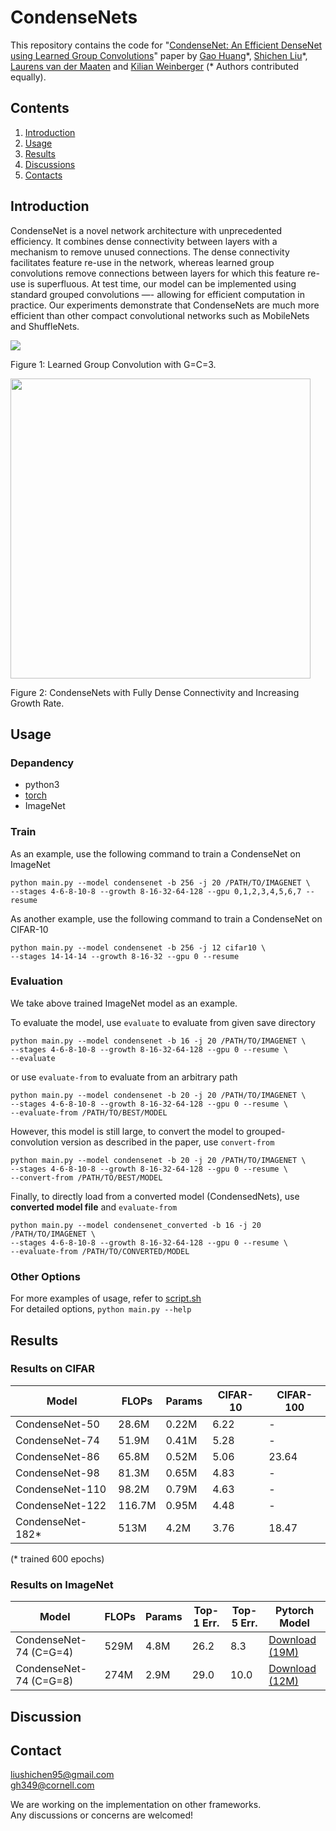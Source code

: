 # CondenseNets

This repository contains the code for "[CondenseNet: An Efficient DenseNet using Learned Group Convolutions](http://www.cs.cornell.edu/~gaohuang/papers/condensenet.pdf)" paper by [Gao Huang](http://www.cs.cornell.edu/~gaohuang/)\*, [Shichen Liu](https://shichenliu.github.io)\*, [Laurens van der Maaten](https://lvdmaaten.github.io) and [Kilian Weinberger](https://www.cs.cornell.edu/%7Ekilian/) (* Authors contributed equally).

## Contents

1. [Introduction](#introduction)
2. [Usage](#usage)
3. [Results](#results)
4. [Discussions](#discussions)
5. [Contacts](#contacts)

## Introduction

CondenseNet is a novel network architecture with unprecedented efficiency. It combines dense connectivity between layers with a mechanism to remove unused connections. The dense connectivity facilitates feature re-use in the network, whereas learned group convolutions remove connections between layers for which this feature re-use is superfluous. At test time, our model can be implemented using standard grouped convolutions —- allowing for efficient computation in practice. Our experiments demonstrate that CondenseNets are much more efficient than other compact convolutional networks such as MobileNets and ShuffleNets.

<img src="https://user-images.githubusercontent.com/9162722/32978657-b10fae0e-cc81-11e7-888d-1f9e4c028a9b.png">

Figure 1: Learned Group Convolution with G=C=3.

<img src="https://user-images.githubusercontent.com/9162722/31302319-6ca3a49c-ab33-11e7-938c-70379feca5bc.jpg" width="480">

Figure 2: CondenseNets with Fully Dense Connectivity and Increasing Growth Rate.

## Usage

### Depandency

- python3
- [torch](http://pytorch.org)
- ImageNet

### Train
As an example, use the following command to train a CondenseNet on ImageNet

```
python main.py --model condensenet -b 256 -j 20 /PATH/TO/IMAGENET \
--stages 4-6-8-10-8 --growth 8-16-32-64-128 --gpu 0,1,2,3,4,5,6,7 --resume
```

As another example, use the following command to train a CondenseNet on CIFAR-10

```
python main.py --model condensenet -b 256 -j 12 cifar10 \
--stages 14-14-14 --growth 8-16-32 --gpu 0 --resume
```


### Evaluation
We take above trained ImageNet model as an example.

To evaluate the model, use `evaluate` to evaluate from given save directory

```
python main.py --model condensenet -b 16 -j 20 /PATH/TO/IMAGENET \
--stages 4-6-8-10-8 --growth 8-16-32-64-128 --gpu 0 --resume \
--evaluate
```

or use `evaluate-from` to evaluate from an arbitrary path

```
python main.py --model condensenet -b 20 -j 20 /PATH/TO/IMAGENET \
--stages 4-6-8-10-8 --growth 8-16-32-64-128 --gpu 0 --resume \
--evaluate-from /PATH/TO/BEST/MODEL
```

However, this model is still large, to convert the model to grouped-convolution version as described in the paper, use `convert-from`

```
python main.py --model condensenet -b 20 -j 20 /PATH/TO/IMAGENET \
--stages 4-6-8-10-8 --growth 8-16-32-64-128 --gpu 0 --resume \
--convert-from /PATH/TO/BEST/MODEL
```

Finally, to directly load from a converted model (CondensedNets), use **converted model file** and `evaluate-from`

```
python main.py --model condensenet_converted -b 16 -j 20 /PATH/TO/IMAGENET \
--stages 4-6-8-10-8 --growth 8-16-32-64-128 --gpu 0 --resume \
--evaluate-from /PATH/TO/CONVERTED/MODEL
```

### Other Options
For more examples of usage, refer to [script.sh](script.sh)  
For detailed options, `python main.py --help`

## Results

### Results on CIFAR

| Model | FLOPs | Params | CIFAR-10 | CIFAR-100 |
|---|---|---|---|---|
| CondenseNet-50 | 28.6M | 0.22M | 6.22 | - |
| CondenseNet-74 | 51.9M | 0.41M | 5.28 | - |
| CondenseNet-86 | 65.8M | 0.52M | 5.06 | 23.64 |
| CondenseNet-98 | 81.3M | 0.65M | 4.83 | - |
| CondenseNet-110 | 98.2M | 0.79M | 4.63 | - |
| CondenseNet-122 | 116.7M | 0.95M | 4.48 | - |
| CondenseNet-182* | 513M | 4.2M | 3.76 | 18.47 |

(* trained 600 epochs)

### Results on ImageNet

| Model | FLOPs | Params | Top-1 Err. | Top-5 Err. | Pytorch Model |
|---|---|---|---|---|---|
| CondenseNet-74 (C=G=4) | 529M | 4.8M | 26.2 | 8.3 | [Download (19M)](https://www.dropbox.com/s/sj26rm4so3uhdmg/converted_condensenet_4.pth.tar?dl=0) |
| CondenseNet-74 (C=G=8) | 274M | 2.9M | 29.0 | 10.0 | [Download (12M)](https://www.dropbox.com/s/aj1xpd6zcnclous/converted_condensenet_8.pth.tar?dl=0) |

## Discussion

## Contact
liushichen95@gmail.com  
gh349@cornell.com

We are working on the implementation on other frameworks.  
Any discussions or concerns are welcomed!